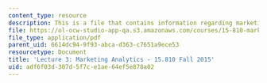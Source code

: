 ```yaml
---
content_type: resource
description: This is a file that contains information regarding marketing analytics.
file: https://ol-ocw-studio-app-qa.s3.amazonaws.com/courses/15-810-marketing-management-analytics-frameworks-and-applications-fall-2015/adf6f03d307d5f7ce1ae64ef5e878a02_MIT15_810F15_L3_Analytics.pdf
file_type: application/pdf
parent_uid: 6614dc94-9f93-abca-d363-c7651a9ece53
resourcetype: Document
title: 'Lecture 3: Marketing Analytics - 15.810 Fall 2015'
uid: adf6f03d-307d-5f7c-e1ae-64ef5e878a02
---
```

